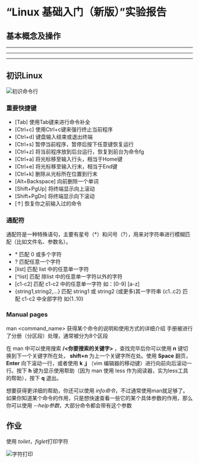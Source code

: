 # “Linux 基础入门（新版）”实验报告
##  基本概念及操作
***
***
***
##  初识Linux

![初识命令行](https://dn-simplecloud.shiyanlou.com/courses/uid1080185-20190523-1558621274205)

### 重要快捷键
+ [Tab] 使用Tab键来进行命令补全 
+ [Ctrl+c] 使用Ctrl+c键来强行终止当前程序 
+ [Ctrl+d] 键盘输入结束或退出终端 
+ [Ctrl+s] 暂停当前程序，暂停后按下任意键恢复运行 
+ [Ctrl+z] 将当前程序放到后台运行，恢复到前台为命令fg 
+ [Ctrl+a] 将光标移至输入行头，相当于Home键 
+ [Ctrl+e] 将光标移至输入行末，相当于End键 
+ [Ctrl+k] 删除从光标所在位置到行末 
+ [Alt+Backspace] 向前删除一个单词 
+ [Shift+PgUp] 将终端显示向上滚动 
+ [Shift+PgDn] 将终端显示向下滚动 
+ [↑] 恢复你之前输入过的命令

### 通配符
通配符是一种特殊语句，主要有星号（*）和问号（?），用来对字符串进行模糊匹配（比如文件名、参数名）。

+ \* 匹配 0 或多个字符 
+ ? 匹配任意一个字符 
+ [list] 匹配 list 中的任意单一字符 
+ [^list] 匹配 除list 中的任意单一字符以外的字符 
+ [c1-c2] 匹配 c1-c2 中的任意单一字符 如：[0-9] [a-z] 
+ {string1,string2,...} 匹配 string1 或 string2 (或更多)其一字符串 {c1..c2} 匹配 c1-c2 中全部字符 如{1..10}

### Manual pages
man <command_name> 获得某个命令的说明和使用方式的详细介绍 手册被进行了分册（分区段）处理，通常被分为8个区段

在 man 中可以使用搜索 **/<你要搜索的关键字>** ，查找完毕后你可以使用 **n** 键切换到下一个关键字所在处， **shift+n** 为上一个关键字所在处。使用 **Space** 翻页，**Enter** 向下滚动一行，或者使用 **k** ,**j** （vim 编辑器的移动键）进行向前向后滚动一行。按下 **h** 键为显示使用帮助（因为 man 使用 less 作为阅读器，实为less工具的帮助），按下 **q** 退出。

想要获得更详细的帮助，你还可以使用 *info命令*，不过通常使用man就足够了。如果你知道某个命令的作用，只是想快速查看一些它的某个具体参数的作用，那么你可以使用 *--help参数*，大部分命令都会带有这个参数

##  作业
使用 *toilet*，*figlet*打印字符

![字符打印](https://dn-simplecloud.shiyanlou.com/courses/uid1080185-20190523-1558623383691)
